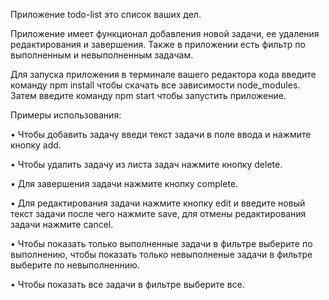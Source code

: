 Приложение todo-list это список ваших дел.

Приложение имеет функционал добавления новой задачи, ее удаления редактирования и завершения. Также в приложении есть фильтр по выполненным и невыполненным задачам.


Для запуска приложения в терминале вашего редактора кода введите команду npm install чтобы скачать все зависимости node_modules. Затем введите команду npm start чтобы запустить приложение.


Примеры использования:

• Чтобы добавить задачу введи текст задачи в поле ввода и нажмите кнопку add.

• Чтобы удалить задачу из листа задач нажмите кнопку delete.

• Для завершения задачи нажмите кнопку complete.

• Для редактирования задачи нажмите кнопку edit и введите новый текст задачи после чего нажмите save, для отмены редактирования задачи нажмите cancel.

• Чтобы показать только выполненные задачи в фильтре выберите по выполнению, чтобы показать только невыполненые задачи в фильтре выберите по невыполненнию.

• Чтобы показать все задачи в фильтре выберите все.
